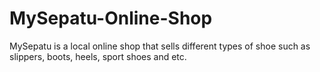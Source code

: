 # MySepatu-Online-Shop
MySepatu is a local online shop that sells different types of shoe such as slippers, boots,  heels, sport shoes and etc.
